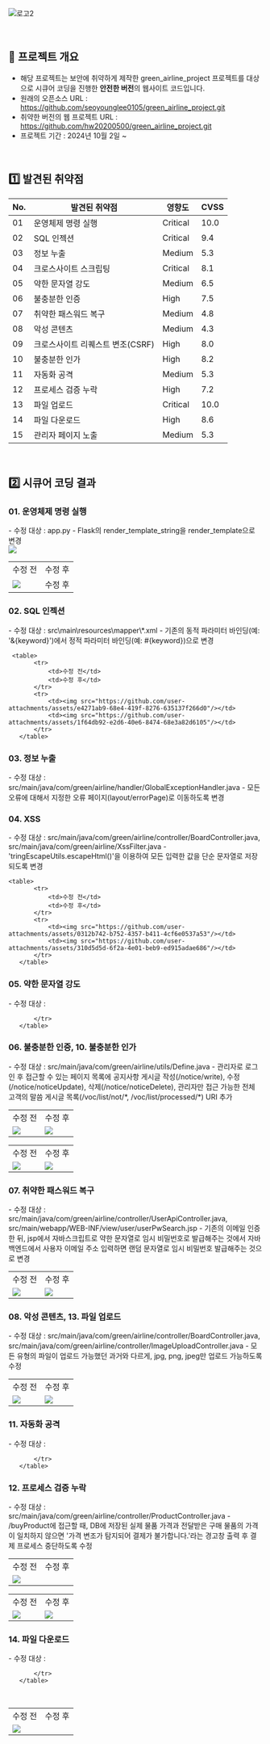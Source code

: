 ![로고2](https://github.com/seoyounglee0105/green_airline_project/assets/106488607/45885ada-932d-4640-93a8-4a84d451bb9c)




<br>

## 🚀 프로젝트 개요
- 해당 프로젝트는 보안에 취약하게 제작한 green_airline_project 프로젝트를 대상으로 시큐어 코딩을 진행한 <b>안전한 버전</b>의 웹사이트 코드입니다.
-   원래의 오픈소스 URL : https://github.com/seoyounglee0105/green_airline_project.git
-   취약한 버전의 웹 프로젝트 URL : https://github.com/hw20200500/green_airline_project.git
- 프로젝트 기간 : 2024년 10월 2일 ~ 


<br> 



## 1️⃣ 발견된 취약점
<table>
    <thead>
        <tr>
            <th>No.</th>
            <th>발견된 취약점</th>
            <th>영향도</th>
            <th>CVSS</th>
        </tr>
    </thead>
    <tbody>
        <tr>
            <td>01</td>
            <td>운영체제 명령 실행</td>
            <td>Critical</td>
            <td>10.0</td>
        </tr>
        <tr>
            <td>02</td>
            <td>SQL 인젝션</td>
            <td>Critical</td>
            <td>9.4</td>
        </tr>
        <tr>
            <td>03</td>
            <td>정보 누출</td>
            <td>Medium</td>
            <td>5.3</td>
        </tr>
        <tr>
            <td>04</td>
            <td>크로스사이트 스크립팅</td>
            <td>Critical</td>
            <td>8.1</td>
        </tr>
        <tr>
            <td>05</td>
            <td>약한 문자열 강도</td>
            <td>Medium</td>
            <td>6.5</td>
        </tr>
        <tr>
            <td>06</td>
            <td>불충분한 인증</td>
            <td>High</td>
            <td>7.5</td>
        </tr>
        <tr>
            <td>07</td>
            <td>취약한 패스워드 복구</td>
            <td>Medium</td>
            <td>4.8</td>
        </tr>
        <tr>
            <td>08</td>
            <td>악성 콘텐츠</td>
            <td>Medium</td>
            <td>4.3</td>
        </tr>
        <tr>
            <td>09</td>
            <td>크로스사이트 리퀘스트 변조(CSRF)</td>
            <td>High</td>
            <td>8.0</td>
        </tr>
        <tr>
            <td>10</td>
            <td>불충분한 인가</td>
            <td>High</td>
            <td>8.2</td>
        </tr>
        <tr>
            <td>11</td>
            <td>자동화 공격</td>
            <td>Medium</td>
            <td>5.3</td>
        </tr>
        <tr>
            <td>12</td>
            <td>프로세스 검증 누락</td>
            <td>High</td>
            <td>7.2</td>
        </tr>
        <tr>
            <td>13</td>
            <td>파일 업로드</td>
            <td>Critical</td>
            <td>10.0</td>
        </tr>
        <tr>
            <td>14</td>
            <td>파일 다운로드</td>
            <td>High</td>
            <td>8.6</td>
        </tr>
        <tr>
            <td>15</td>
            <td>관리자 페이지 노출</td>
            <td>Medium</td>
            <td>5.3</td>
        </tr>
    </tbody>
</table>

    
<br>

## 2️⃣ 시큐어 코딩 결과

<h3>01. 운영체제 명령 실행</h3>
   - 수정 대상 : app.py
   - Flask의 render_template_string을 render_template으로 변경 <br>
   <img src="https://github.com/user-attachments/assets/318dd94b-6cf3-4742-8326-a250caa95aff"/>
   
   <table>
       <tr>
           <td>수정 전</td>
           <td>수정 후</td>
       </tr>
       <tr>
           <td><img src="https://github.com/user-attachments/assets/e37f0d8e-8663-4bdd-bc4e-37fb53384758"/></td>
           <td>수정 후</td>
       </tr>
   </table>
   

<h3>02. SQL 인젝션</h3>
   - 수정 대상 : src\main\resources\mapper\*.xml
   - 기존의 동적 파라미터 바인딩(예: '&{keyword}')에서 정적 파라미터 바인딩(예: #{keyword})으로 변경
     
     <table>
           <tr>
               <td>수정 전</td>
               <td>수정 후</td>
           </tr>
           <tr>
               <td><img src="https://github.com/user-attachments/assets/e4271ab9-68e4-419f-8276-635137f266d0"/></td>
               <td><img src="https://github.com/user-attachments/assets/1f64db92-e2d6-40e6-8474-68e3a82d6105"/></td>
           </tr>
       </table>



<h3>03. 정보 누출</h3>
   - 수정 대상 : src/main/java/com/green/airline/handler/GlobalExceptionHandler.java
   - 모든 오류에 대해서 지정한 오류 페이지(layout/errorPage)로 이동하도록 변경

<h3>04. XSS</h3>
   - 수정 대상 : src/main/java/com/green/airline/controller/BoardController.java, src/main/java/com/green/airline/XssFilter.java
   - 'tringEscapeUtils.escapeHtml()'을 이용하여 모든 입력한 값을 단순 문자열로 저장되도록 변경

    <table>
           <tr>
               <td>수정 전</td>
               <td>수정 후</td>
           </tr>
           <tr>
               <td><img src="https://github.com/user-attachments/assets/0312b742-b752-4357-b411-4cf6e0537a53"/></td>
               <td><img src="https://github.com/user-attachments/assets/310d5d5d-6f2a-4e01-beb9-ed915adae686"/></td>
           </tr>
       </table>


     
<h3>05. 약한 문자열 강도</h3>
   - 수정 대상 : 

   <table>
           <tr>
               <td>수정 전</td>
               <td>수정 후</td>
           </tr>
           <tr>
               <td><img src="https://github.com/user-attachments/assets/0312b742-b752-4357-b411-4cf6e0537a53"/></td>
               <td><img src="https://github.com/user-attachments/assets/310d5d5d-6f2a-4e01-beb9-ed915adae686"/></td>

           </tr>
       </table>


<h3>06. 불충분한 인증, 10. 불충분한 인가</h3>
   - 수정 대상 : src/main/java/com/green/airline/utils/Define.java
   - 관리자로 로그인 후 접근할 수 있는 페이지 목록에 공지사항 게시글 작성(/notice/write), 수정(/notice/noticeUpdate), 삭제(/notice/noticeDelete), 관리자만 접근 가능한 전체 고객의 말씀 게시글 목록(/voc/list/not/*, /voc/list/processed/*) URI 추가 

   <table>
           <tr>
               <td>수정 전</td>
               <td>수정 후</td>
           </tr>
           <tr>
               <td><img src="https://github.com/user-attachments/assets/e314bb7d-bfe5-4a3b-9830-eaa9010dced0"/></td>
               <td><img src="https://github.com/user-attachments/assets/96084c11-106c-495e-a749-2f3527dec243"/></td>
           </tr>
       </table>



<h3>07. 취약한 패스워드 복구</h3>
   - 수정 대상 : src/main/java/com/green/airline/controller/UserApiController.java, src/main/webapp/WEB-INF/view/user/userPwSearch.jsp
   - 기존의 이메일 인증한 뒤, jsp에서 자바스크립트로 약한 문자열로 임시 비밀번호로 발급해주는 것에서 자바 백엔드에서 사용자 이메일 주소 입력하면 랜덤 문자열로 임시 비밀번호 발급해주는 것으로 변경

   <table>
           <tr>
               <td>수정 전</td>
               <td>수정 후</td>
           </tr>
           <tr>
               <td><img src="https://github.com/user-attachments/assets/a7756017-3a03-4ca2-a53c-6817afe023c5"/></td>
               <td><img src="https://github.com/user-attachments/assets/994d789f-6af2-4bef-8ed1-922f19dd6d47"/></td>
           </tr>
       </table>



<h3>08. 악성 콘텐츠, 13. 파일 업로드</h3>
   - 수정 대상 : src/main/java/com/green/airline/controller/BoardController.java, src/main/java/com/green/airline/controller/ImageUploadController.java
   - 모든 유형의 파일이 업로드 가능했던 과거와 다르게, jpg, png, jpeg만 업로드 가능하도록 수정 

   <table>
           <tr>
               <td>수정 전</td>
               <td>수정 후</td>
           </tr>
           <tr>
               <td><img src="https://github.com/user-attachments/assets/01bab206-699d-4e0f-8dde-9f4d67c73130"/></td>
               <td><img src="https://github.com/user-attachments/assets/4cabbc8c-a374-4344-a0dc-059a2ac58fef"/></td>
           </tr>
       </table>



<h3>11. 자동화 공격</h3>
   - 수정 대상 : 

   <table>
           <tr>
               <td>수정 전</td>
               <td>수정 후</td>
           </tr>
           <tr>
               <td><img src="https://github.com/user-attachments/assets/17fbda86-f5e3-4b2a-a95b-2f1d09ef5576"/></td>
               <td><img src=""/></td>

           </tr>
       </table>



<h3>12. 프로세스 검증 누락</h3>
   - 수정 대상 : src/main/java/com/green/airline/controller/ProductController.java
   - /buyProduct에 접근할 때, DB에 저장된 실제 물품 가격과 전달받은 구매 물품의 가격이 일치하지 않으면 '가격 변조가 탐지되어 결제가 불가합니다.'라는 경고창 출력 후 결제 프로세스 중단하도록 수정 

   <table>
           <tr>
               <td>수정 전</td>
               <td>수정 후</td>
           </tr>
           <tr>
               <td><img src="https://github.com/user-attachments/assets/32745158-9d37-43a8-8738-8438441f01dd"/></td>
               <td><img src="https://github.com/user-attachments/assets/10b558b3-b4b4-47ad-bebf-54e201c7d500"/></td>
           </tr>
       </table>

<h3>14. 파일 다운로드</h3>
   - 수정 대상 : 

   <table>
           <tr>
               <td>수정 전</td>
               <td>수정 후</td>
           </tr>
           <tr>
               <td><img src="https://github.com/user-attachments/assets/155f300e-3d73-4db6-a71e-c9195f6fd5f6"/></td>
               <td><img src=""/></td>

           </tr>
       </table>

<br>

